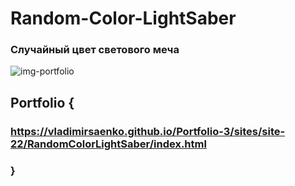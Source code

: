 # Random-Color-LightSaber

### Случайный цвет светового меча

![img-portfolio](https://user-images.githubusercontent.com/56477695/138551565-0308fbe2-9603-411f-8d52-dedf2fff8d58.jpg)

## Portfolio {

### https://vladimirsaenko.github.io/Portfolio-3/sites/site-22/RandomColorLightSaber/index.html

### }
